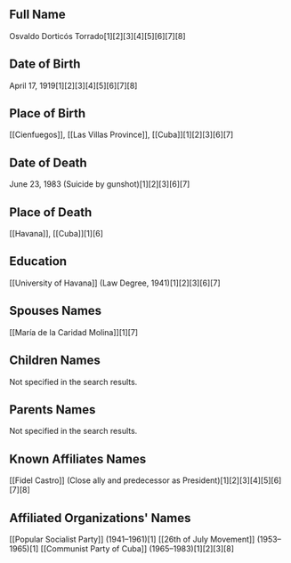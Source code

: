 ## Full Name
Osvaldo Dorticós Torrado[1][2][3][4][5][6][7][8]

## Date of Birth
April 17, 1919[1][2][3][4][5][6][7][8]

## Place of Birth
[[Cienfuegos]], [[Las Villas Province]], [[Cuba]][1][2][3][6][7]

## Date of Death
June 23, 1983 (Suicide by gunshot)[1][2][3][6][7]

## Place of Death
[[Havana]], [[Cuba]][1][6]

## Education
[[University of Havana]] (Law Degree, 1941)[1][2][3][6][7]

## Spouses Names
[[María de la Caridad Molina]][1][7]

## Children Names
Not specified in the search results.

## Parents Names
Not specified in the search results.

## Known Affiliates Names
[[Fidel Castro]] (Close ally and predecessor as President)[1][2][3][4][5][6][7][8]

## Affiliated Organizations' Names
[[Popular Socialist Party]] (1941–1961)[1]
[[26th of July Movement]] (1953–1965)[1]
[[Communist Party of Cuba]] (1965–1983)[1][2][3][8]

